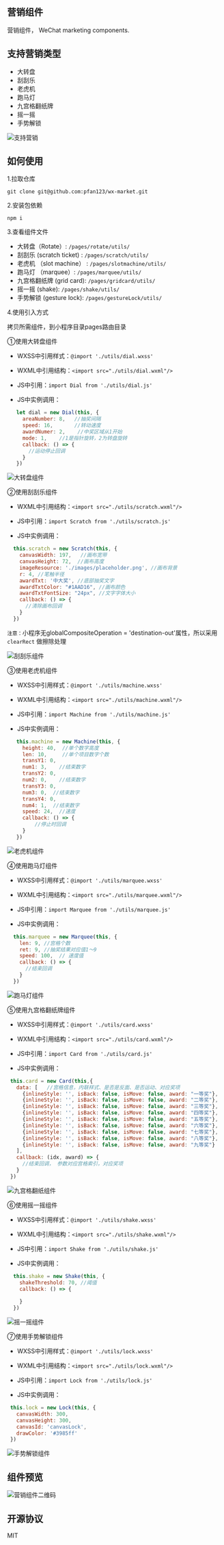 ## 营销组件

营销组件， WeChat marketing components.


## 支持营销类型

- 大转盘
- 刮刮乐 
- 老虎机	
- 跑马灯 
- 九宫格翻纸牌 
- 摇一摇 
- 手势解锁

 ![支持营销](http://img.pfan123.com/wx_market_1.jpeg?imageView2/1/w/356/h/634)


## 如何使用

1.拉取仓库

```
git clone git@github.com:pfan123/wx-market.git
```

2.安装包依赖

```
npm i 
```

3.查看组件文件

- 大转盘（Rotate）: `/pages/rotate/utils/`
- 刮刮乐 (scratch ticket) : `/pages/scratch/utils/`
- 老虎机	（slot machine） : `/pages/slotmachine/utils/`
- 跑马灯 （marquee）: `/pages/marquee/utils/`
- 九宫格翻纸牌 (grid card): `/pages/gridcard/utils/`
- 摇一摇 (shake): `/pages/shake/utils/`
- 手势解锁 (gesture lock): `/pages/gestureLock/utils/`

4.使用引入方式

拷贝所需组件，到小程序目录pages路由目录

➀使用大转盘组件

- WXSS中引用样式：`@import './utils/dial.wxss'`

- WXML中引用结构：`<import src="./utils/dial.wxml"/>`

- JS中引用：`import Dial from './utils/dial.js'`

- JS中实例调用：

```js
   let dial = new Dial(this, {
     areaNumber: 8,   //抽奖间隔
     speed: 16,       //转动速度
     awardNumer: 2,    //中奖区域从1开始
     mode: 1,    //1是指针旋转，2为转盘旋转
     callback: () => {
       //运动停止回调  
     }
   })
 ```

 ![大转盘组件](http://img.pfan123.com/wx_market_2.jpeg?imageView2/1/w/356/h/634)


➁使用刮刮乐组件

- WXML中引用结构：`<import src="./utils/scratch.wxml"/>`

- JS中引用：`import Scratch from './utils/scratch.js'`

- JS中实例调用：

```js
  this.scratch = new Scratch(this, {
    canvasWidth: 197,   //画布宽带
    canvasHeight: 72,  //画布高度
    imageResource: './images/placeholder.png', //画布背景
    r: 4, //笔触半径
    awardTxt: '中大奖', //底部抽奖文字
    awardTxtColor: "#1AAD16", //画布颜色
    awardTxtFontSize: "24px", //文字字体大小
    callback: () => {
      //清除画布回调
    }
  })
 ```

 `注意：`小程序无globalCompositeOperation = 'destination-out'属性，所以采用 `clearRect` 做擦除处理

 ![刮刮乐组件](http://img.pfan123.com/wx_market_2.jpeg?imageView2/1/w/356/h/634) 

➂使用老虎机组件

- WXSS中引用样式：`@import './utils/machine.wxss'`

- WXML中引用结构：`<import src="./utils/machine.wxml"/>`

- JS中引用：`import Machine from './utils/machine.js'`

- JS中实例调用：

```js
   this.machine = new Machine(this, {
     height: 40,  //单个数字高度
     len: 10,     //单个项目数字个数
     transY1: 0,
     num1: 3,    //结束数字
     transY2: 0,
     num2: 0,    //结束数字
     transY3: 0,
     num3: 0,  //结束数字
     transY4: 0,
     num4: 1,  //结束数字
     speed: 24,  //速度
     callback: () => {
         //停止时回调        
     }      
   })
 ```

  ![老虎机组件](http://img.pfan123.com/wx_market_2.jpeg?imageView2/1/w/356/h/634) 

➃使用跑马灯组件

- WXSS中引用样式：`@import './utils/marquee.wxss'`

- WXML中引用结构：`<import src="./utils/marquee.wxml"/>`

- JS中引用：`import Marquee from './utils/marquee.js'`

- JS中实例调用：

```js 
  this.marquee = new Marquee(this, {
    len: 9, //宫格个数
    ret: 9, //抽奖结果对应值1～9
    speed: 100,  // 速度值
    callback: () => {
      //结束回调    
    }            
  })
 ```

  ![跑马灯组件](http://img.pfan123.com/wx_market_2.jpeg?imageView2/1/w/356/h/634)  

➄使用九宫格翻纸牌组件

- WXSS中引用样式：`@import './utils/card.wxss'`

- WXML中引用结构：`<import src="./utils/card.wxml"/>`

- JS中引用：`import Card from './utils/card.js'`

- JS中实例调用：

```js 
 this.card = new Card(this,{
   data: [   //宫格信息，内联样式、是否是反面、是否运动、对应奖项
     {inlineStyle: '', isBack: false, isMove: false, award: "一等奖"},    
     {inlineStyle: '', isBack: false, isMove: false, award: "二等奖"},
     {inlineStyle: '', isBack: false, isMove: false, award: "三等奖"},
     {inlineStyle: '', isBack: false, isMove: false, award: "四等奖"},
     {inlineStyle: '', isBack: false, isMove: false, award: "五等奖"},
     {inlineStyle: '', isBack: false, isMove: false, award: "六等奖"},
     {inlineStyle: '', isBack: false, isMove: false, award: "七等奖"},
     {inlineStyle: '', isBack: false, isMove: false, award: "八等奖"},
     {inlineStyle: '', isBack: false, isMove: false, award: "九等奖"}
   ],
   callback: (idx, award) => {
     //结束回调， 参数对应宫格索引，对应奖项    
   }
 })
 ```

  ![九宫格翻纸组件](http://img.pfan123.com/wx_market_2.jpeg?imageView2/1/w/356/h/634)  

 ➅使用摇一摇组件

- WXSS中引用样式：`@import './utils/shake.wxss'`

- WXML中引用结构：`<import src="./utils/shake.wxml"/>`

- JS中引用：`import Shake from './utils/shake.js'`

- JS中实例调用：

```js 
  this.shake = new Shake(this, {
    shakeThreshold: 70, //阈值
    callback: () => {
          
    }            
  })
 ```

  ![摇一摇组件](http://img.pfan123.com/wx_market_2.jpeg?imageView2/1/w/356/h/634)   

 ➆使用手势解锁组件

 - WXSS中引用样式：`@import './utils/lock.wxss'`

- WXML中引用结构：`<import src="./utils/lock.wxml"/>`

- JS中引用：`import Lock from './utils/lock.js'`

- JS中实例调用：

```js 
 this.lock = new Lock(this, {
   canvasWidth: 300,
   canvasHeight: 300,
   canvasId: 'canvasLock',
   drawColor: '#3985ff'        
 })
 ```   

![手势解锁组件](http://img.pfan123.com/wx_market_2.jpeg?imageView2/1/w/356/h/634)

## 组件预览

 ![营销组件二维码](http://img.pfan123.com/wx_basicprofile.jpg?imageView2/1/w/200/h/200)

## 开源协议

MIT